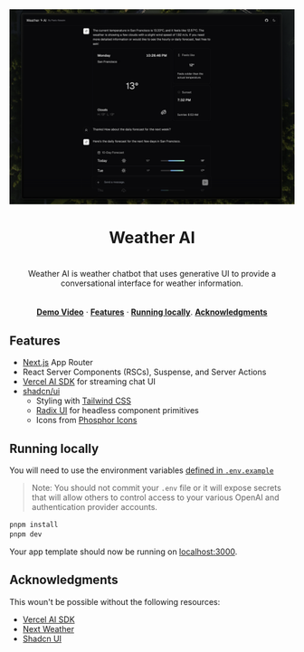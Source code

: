 <img width="1980" alt="Screenshot 2023-10-29 at 13 39 22" src="public/screen.png">

<h1 align="center">Weather AI</h1>

<p align="center" style="padding: 20px 0;">
Weather AI is weather chatbot that uses generative UI to provide a conversational interface for weather information.
</p>

<p align="center">
  <a href=""><strong>Demo Video</strong></a> ·
  <a href="#features"><strong>Features</strong></a> ·
  <a href="#running-locally"><strong>Running locally</strong></a>.
  <a href="#acknowledgments"><strong>Acknowledgments</strong></a>
</p>

## Features

- [Next.js](https://nextjs.org) App Router
- React Server Components (RSCs), Suspense, and Server Actions
- [Vercel AI SDK](https://sdk.vercel.ai/docs) for streaming chat UI
- [shadcn/ui](https://ui.shadcn.com)
  - Styling with [Tailwind CSS](https://tailwindcss.com)
  - [Radix UI](https://radix-ui.com) for headless component primitives
  - Icons from [Phosphor Icons](https://phosphoricons.com)

## Running locally

You will need to use the environment variables [defined in `.env.example`](.env.example)

> Note: You should not commit your `.env` file or it will expose secrets that will allow others to control access to your various OpenAI and authentication provider accounts.

```bash
pnpm install
pnpm dev
```

Your app template should now be running on [localhost:3000](http://localhost:3000/).

## Acknowledgments

This woun't be possible without the following resources:

- [Vercel AI SDK](https://sdk.vercel.ai/docs)
- [Next Weather](https://github.com/DariusLukasukas/nextjs-weather-app)
- [Shadcn UI](https://ui.shadcn.com)
